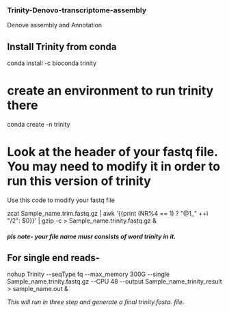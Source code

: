 ### **Trinity-Denovo-transcriptome-assembly**
Denove assembly and Annotation


## Install Trinity from conda

conda install -c bioconda trinity 


# create an environment to run trinity there

conda create -n trinity

# Look at the header of your fastq file. You may need to modify it in order to run this version of trinity

Use this code to modify your fastq file

zcat Sample_name.trim.fastq.gz | awk '{{print (NR%4 == 1) ? "@1_" ++i "/2": $0}}' | gzip -c > Sample_name.trinity.fastq.gz &

#### _pls note- your file name musr consists of word trinity in it._

## For single end reads-

nohup Trinity --seqType fq --max_memory 300G  --single Sample_name.trinity.fastq.gz  --CPU 48 --output Sample_name_trinity_result > sample_name.out &


_This will run in three step and generate a final trinity.fasta. file._




